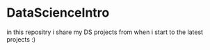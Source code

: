 # DataScienceIntro
in this repositry i share my DS projects from when i start to the latest projects :)
